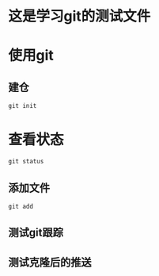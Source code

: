 # 这是学习git的测试文件

# 使用git

## 建仓
```
git init
```


# 查看状态
```
git status
```

## 添加文件
```
git add 
```

## 测试git跟踪

## 测试克隆后的推送
